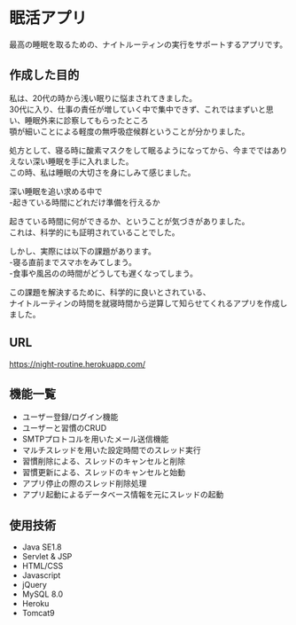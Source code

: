 # 眠活アプリ

最高の睡眠を取るための、ナイトルーティンの実行をサポートするアプリです。




## 作成した目的

私は、20代の時から浅い眠りに悩まされてきました。　　  
30代に入り、仕事の責任が増していく中で集中できず、これではまずいと思い、睡眠外来に診察してもらったところ  
顎が細いことによる軽度の無呼吸症候群ということが分かりました。　　　　　

処方として、寝る時に酸素マスクをして眠るようになってから、今までではありえない深い睡眠を手に入れました。  
この時、私は睡眠の大切さを身にしみて感じました。  


深い睡眠を追い求める中で  
-起きている時間にどれだけ準備を行えるか　  


起きている時間に何ができるか、ということが気づきがありました。  
これは、科学的にも証明されていることでした。  

しかし、実際には以下の課題があります。  
-寝る直前までスマホをみてしまう。  
-食事や風呂のの時間がどうしても遅くなってしまう。　　  


この課題を解決するために、科学的に良いとされている、  
ナイトルーティンの時間を就寝時間から逆算して知らせてくれるアプリを作成しました。　　　　　


## URL
https://night-routine.herokuapp.com/





## 機能一覧
- ユーザー登録/ログイン機能
- ユーザーと習慣のCRUD
- SMTPプロトコルを用いたメール送信機能
- マルチスレッドを用いた設定時間でのスレッド実行
- 習慣削除による、スレッドのキャンセルと削除
- 習慣更新による、スレッドのキャンセルと始動
- アプリ停止の際のスレッド削除処理
- アプリ起動によるデータベース情報を元にスレッドの起動






## 使用技術
- Java SE1.8
- Servlet & JSP
- HTML/CSS
- Javascript
- jQuery
- MySQL 8.0
- Heroku
- Tomcat9
